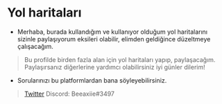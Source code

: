 # Yol haritaları

- Merhaba, burada kullandığım ve kullanıyor olduğum yol haritalarını sizinle paylaşıyorum eksileri olabilir, elimden geldiğince düzeltmeye çalışacağım.

> Bu profilde birden fazla alan için yol haritaları yapıp, paylaşacağım. Paylaşırsanız diğerlerine yardımcı olabilirsiniz iyi günler dilerim!

- Sorularınızı bu platformlardan bana söyleyebilirsiniz.
> 
> [Twitter](https://twitter.com/beeaxiie)
> Discord: Beeaxiie#3497 
>
